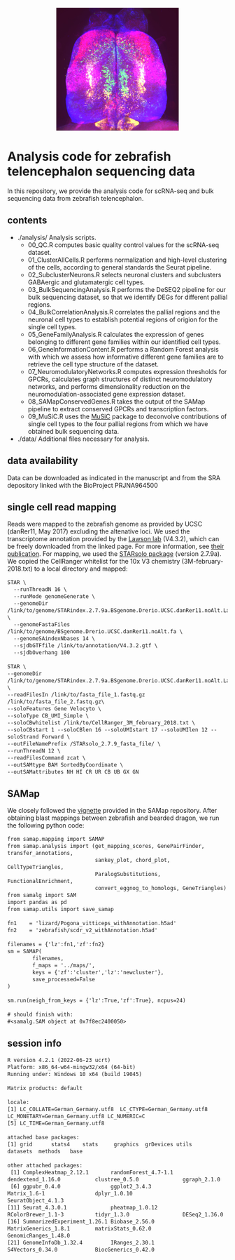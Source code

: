 <p align="center">
<img src="./Data/ColorfulTelencephalon_smoothed.jpg" width="280" height="280">
</p>

# Analysis code for zebrafish telencephalon sequencing data
In this repository, we provide the analysis code for scRNA-seq and bulk sequencing data from zebrafish telencephalon.


## contents
- ./analysis/
  Analysis scripts.
  - 00_QC.R computes basic quality control values for the scRNA-seq dataset.
  - 01_ClusterAllCells.R performs normalization and high-level clustering of the cells, according to general standards the Seurat pipeline.
  - 02_SubclusterNeurons.R selects neuronal clusters and subclusters GABAergic and glutamatergic cell types.
  - 03_BulkSequencingAnalysis.R performs the DeSEQ2 pipeline for our bulk sequencing dataset, so that we identify DEGs for different pallial regions.
  - 04_BulkCorrelationAnalysis.R correlates the pallial regions and the neuronal cell types to establish potential regions of origion for the single cell types.
  - 05_GeneFamilyAnalysis.R calculates the expression of genes belonging to different gene families within our identified cell types.
  - 06_GeneInformationContent.R performs a Random Forest analysis with which we assess how informative different gene families are to retrieve the cell type structure of the dataset.
  - 07_NeuromodulatoryNetworks.R computes expression thresholds for GPCRs, calculates graph structures of distinct neuromodulatory networks, and performs dimensionality reduction on the neuromodulation-associated gene expression dataset.
  - 08_SAMapConservedGenes.R takes the output of the SAMap pipeline to extract conserved GPCRs and transcription factors.
  - 09_MuSiC.R uses the [MuSiC](https://xuranw.github.io/MuSiC/articles/MuSiC.html) package to deconvolve contributions of single cell types to the four pallial regions from which we have obtained bulk sequencing data. 
- ./data/
  Additional files necessary for analysis.

## data availability
  Data can be downloaded as indicated in the manuscript and from the SRA depository linked with the BioProject PRJNA964500

## single cell read mapping
Reads were mapped to the zebrafish genome as provided by UCSC (danRer11, May 2017) excluding the altenative loci. We used the 
transcriptome annotation provided by the [Lawson lab](https://www.umassmed.edu/lawson-lab/reagents/zebrafish-transcriptome/) (V4.3.2), 
which can be freely downloaded from the linked page. For more information, see [their publication](https://elifesciences.org/articles/55792). 
For mapping, we used the [STARsolo package](https://github.com/alexdobin/STAR/blob/master/docs/STARsolo.md) (version 2.7.9a). We copied 
the CellRanger whitelist for the 10x V3 chemistry (3M-february-2018.txt) to a local directory and mapped:

```
STAR \
  --runThreadN 16 \
  --runMode genomeGenerate \
  --genomeDir /link/to/genome/STARindex.2.7.9a.BSgenome.Drerio.UCSC.danRer11.noAlt.Lawson4.3.2.sjdb100 \
  --genomeFastaFiles /link/to/genome/BSgenome.Drerio.UCSC.danRer11.noAlt.fa \
  --genomeSAindexNbases 14 \
  --sjdbGTFfile /link/to/annotation/V4.3.2.gtf \
  --sjdbOverhang 100

STAR \
--genomeDir /link/to/genome/STARindex.2.7.9a.BSgenome.Drerio.UCSC.danRer11.noAlt.Lawsone4.3.2.sjdb100/ \
--readFilesIn /link/to/fasta_file_1.fastq.gz /link/to/fasta_file_2.fastq.gz\
--soloFeatures Gene Velocyto \
--soloType CB_UMI_Simple \
--soloCBwhitelist /link/to/CellRanger_3M_february_2018.txt \
--soloCBstart 1 --soloCBlen 16 --soloUMIstart 17 --soloUMIlen 12 --soloStrand Forward \
--outFileNamePrefix /STARsolo_2.7.9_fasta_file/ \
--runThreadN 12 \
--readFilesCommand zcat \
--outSAMtype BAM SortedByCoordinate \
--outSAMattributes NH HI CR UR CB UB GX GN
```

## SAMap
We closely followed the [vignette](https://github.com/atarashansky/SAMap/blob/main/SAMap_vignette.ipynb) provided in the SAMap repository.
After obtaining blast mappings between zebrafish and bearded dragon, we run the following python code:
```
from samap.mapping import SAMAP
from samap.analysis import (get_mapping_scores, GenePairFinder, transfer_annotations,
                            sankey_plot, chord_plot, CellTypeTriangles,
                            ParalogSubstitutions, FunctionalEnrichment,
                            convert_eggnog_to_homologs, GeneTriangles)
from samalg import SAM
import pandas as pd    
from samap.utils import save_samap   

fn1    = 'lizard/Pogona_vitticeps_withAnnotation.h5ad'
fn2    = 'zebrafish/scdr_v2_withAnnotation.h5ad'

filenames = {'lz':fn1,'zf':fn2}   
sm = SAMAP(
        filenames,
        f_maps = '../maps/',
        keys = {'zf':'cluster','lz':'newcluster'},
        save_processed=False
)

sm.run(neigh_from_keys = {'lz':True,'zf':True}, ncpus=24)

# should finish with:
#<samalg.SAM object at 0x7f8ec2400050>
```

## session info
```
R version 4.2.1 (2022-06-23 ucrt)
Platform: x86_64-w64-mingw32/x64 (64-bit)
Running under: Windows 10 x64 (build 19045)

Matrix products: default

locale:
[1] LC_COLLATE=German_Germany.utf8  LC_CTYPE=German_Germany.utf8    LC_MONETARY=German_Germany.utf8 LC_NUMERIC=C                   
[5] LC_TIME=German_Germany.utf8    

attached base packages:
[1] grid      stats4    stats     graphics  grDevices utils     datasets  methods   base     

other attached packages:
 [1] ComplexHeatmap_2.12.1       randomForest_4.7-1.1        dendextend_1.16.0           clustree_0.5.0              ggraph_2.1.0               
 [6] ggpubr_0.4.0                ggplot2_3.4.3               Matrix_1.6-1                dplyr_1.0.10                SeuratObject_4.1.3         
[11] Seurat_4.3.0.1              pheatmap_1.0.12             RColorBrewer_1.1-3          tidyr_1.3.0                 DESeq2_1.36.0              
[16] SummarizedExperiment_1.26.1 Biobase_2.56.0              MatrixGenerics_1.8.1        matrixStats_0.62.0          GenomicRanges_1.48.0       
[21] GenomeInfoDb_1.32.4         IRanges_2.30.1              S4Vectors_0.34.0            BiocGenerics_0.42.0   
```

